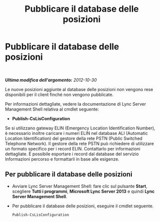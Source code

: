 ﻿---
title: Pubblicare il database delle posizioni
TOCTitle: Pubblicare il database delle posizioni
ms:assetid: dd032b5b-df0e-4017-ac46-e17570c1ab1e
ms:mtpsurl: https://technet.microsoft.com/it-it/library/Gg398974(v=OCS.15)
ms:contentKeyID: 49302207
ms.date: 08/24/2015
mtps_version: v=OCS.15
ms.translationtype: HT
---

# Pubblicare il database delle posizioni

 

_**Ultima modifica dell'argomento:** 2012-10-30_

Le nuove posizioni aggiunte al database delle posizioni non vengono rese disponibili per il client finché non vengono pubblicate.

Per informazioni dettagliate, vedere la documentazione di Lync Server Management Shell relativa al cmdlet seguente:

  - **Publish-CsLisConfiguration**

Se si utilizzano gateway ELIN (Emergency Location Identification Number), è necessario inoltre caricare i numeri ELIN nel database ALI (Automatic Location Identification) del gestore della rete PSTN (Public Switched Telephone Network). Il gestore della rete PSTN può richiedere di utilizzare un formato specifico per i record ELIN. Contattarlo per informazioni dettagliate. È possibile esportare i record dal database del servizio Informazioni percorso e formattarli in base alle esigenze.

## Per pubblicare il database delle posizioni

  - Avviare Lync Server Management Shell: fare clic sul pulsante **Start**, scegliere **Tutti i programmi**, **Microsoft Lync Server 2013** e quindi **Lync Server Management Shell**.

  - Per pubblicare il database delle posizioni, eseguire il cmdlet seguente.
    
        Publish-CsLisConfiguration

